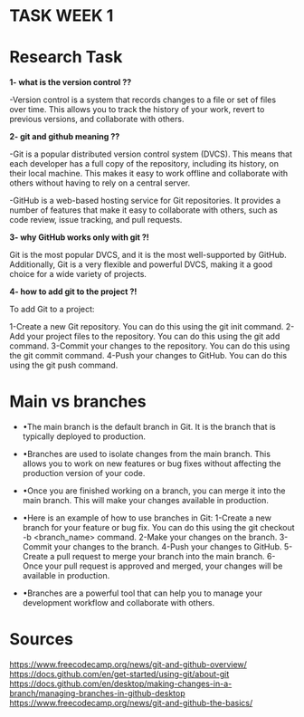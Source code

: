 # TASK WEEK 1

# Research Task 


**1- what is the version control ??**

-Version control is a system that records changes to a file or set of files over time. This allows you to track the history of your work, revert to previous versions, and collaborate with others.

**2- git and github meaning ??**

-Git is a popular distributed version control system (DVCS). This means that each developer has a full copy of the repository, including its history, on their local machine. This makes it easy to work offline and collaborate with others without having to rely on a central server.

-GitHub is a web-based hosting service for Git repositories. It provides a number of features that make it easy to collaborate with others, such as code review, issue tracking, and pull requests.



**3- why GitHub works only with git ?!**

Git is the most popular DVCS, and it is the most well-supported by GitHub. Additionally, Git is a very flexible and powerful DVCS, making it a good choice for a wide variety of projects.

**4- how to add git to the project ?!**

To add Git to a project:

  1-Create a new Git repository. You can do this using the git init command.
  2-Add your project files to the repository. You can do this using the git add command.
  3-Commit your changes to the repository. You can do this using the git commit command.
  4-Push your changes to GitHub. You can do this using the git push command.

# Main vs branches

- •The main branch is the default branch in Git. It is the branch that is typically deployed to production.

- •Branches are used to isolate changes from the main branch. This allows you to work on new features or bug fixes without affecting the production version of your code.

- •Once you are finished working on a branch, you can merge it into the main branch. This will make your changes available in production.

- •Here is an example of how to use branches in Git:
    1-Create a new branch for your feature or bug fix. You can do this using the git checkout -b <branch_name> command.
    2-Make your changes on the branch.
    3-Commit your changes to the branch.
    4-Push your changes to GitHub.
    5-Create a pull request to merge your branch into the main branch.
    6-Once your pull request is approved and merged, your changes will be available in production.

- •Branches are a powerful tool that can help you to manage your development workflow and collaborate with others.
# Sources
https://www.freecodecamp.org/news/git-and-github-overview/
https://docs.github.com/en/get-started/using-git/about-git
https://docs.github.com/en/desktop/making-changes-in-a-branch/managing-branches-in-github-desktop
https://www.freecodecamp.org/news/git-and-github-the-basics/

